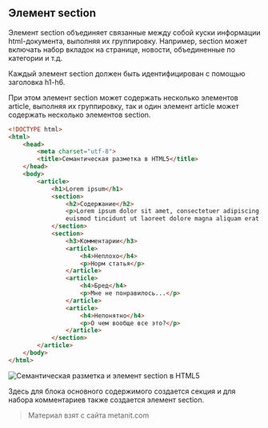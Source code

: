 ## Элемент section

Элемент section объединяет связанные между собой куски информации html-документа, выполняя их группировку. Например, section может включать набор вкладок на странице, новости, объединенные по категории и т.д.

Каждый элемент section должен быть идентифицирован с помощью заголовка h1-h6.

При этом элемент section может содержать несколько элементов article, выполняя их группировку, так и один элемент article может содержать несколько элементов section.

```html
<!DOCTYPE html>
<html>
    <head>
        <meta charset="utf-8">
        <title>Семантическая разметка в HTML5</title>
    </head>
    <body>
        <article>
            <h1>Lorem ipsum</h1>
            <section>
                <h2>Содержание</h2>
                <p>Lorem ipsum dolor sit amet, consectetuer adipiscing elit, sed diam nonummy nibh 
                euismod tincidunt ut laoreet dolore magna aliquam erat ...</p>
            </section>
            <section>
                <h3>Комментарии</h3>
                <article>
                    <h4>Неплохо</h4>
                    <p>Норм статья</p>
                </article>
                <article>
                    <h4>Бред</h4>
                    <p>Мне не понравилось...</p>
                </article>
                <article>
                    <h4>Непонятно</h4>
                    <p>О чем вообще все это?</p>
                </article>
            </section>
        </article>
    </body>
</html>
```

![Семантическая разметка и элемент section в HTML5](https://metanit.com/web/html5/pics/3.2.png)

Здесь для блока основного содержимого создается секция и для набора комментариев также создается элемент section.


> Материал взят с сайта metanit.com